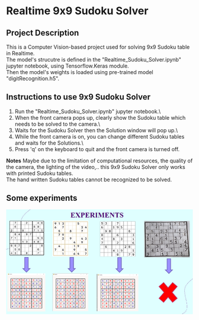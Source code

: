 # Realtime 9x9 Sudoku Solver

## Project Description
This is a Computer Vision-based project used for solving 9x9 Sudoku table in Realtime.\
The model's strucutre is defined in the "Realtime_Sudoku_Solver.ipynb" jupyter notebook, using Tensorflow.Keras module.\
Then the model's weights is loaded using pre-trained model "digitRecognition.h5".

## Instructions to use 9x9 Sudoku Solver
1. Run the "Realtime_Sudoku_Solver.ipynb" jupyter notebook.\
2. When the front camera pops up, clearly show the Sudoku table which needs to be solved to the camera.\
3. Waits for the Sudoku Solver then the Solution window will pop up.\
4. While the front camera is on, you can change different Sudoku tables and waits for the Solutions.\
5. Press 'q' on the keyboard to quit and the front camera is turned off.

**Notes**
Maybe due to the limitation of computational resources, the quality of the camera, the lighting of the video,.. this 9x9 Sudoku Solver only works with printed Sudoku tables.\
The hand written Sudoku tables cannot be recognized to be solved.

## Some experiments
![alt text](Experiments-1.png)
